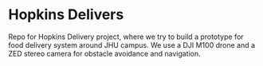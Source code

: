 # Hopkins Delivers

Repo for Hopkins Delivery project, where we try to build a prototype for food delivery system around JHU campus.
We use a DJI M100 drone and a ZED stereo camera for obstacle avoidance and navigation. 
